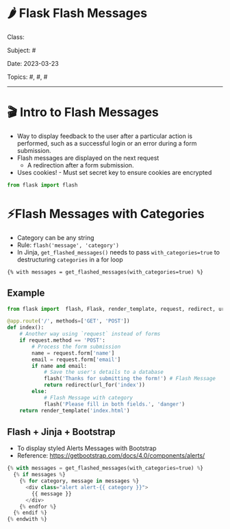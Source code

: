 # 🌶️ Flask Flash Messages
Class: <a href=""> </a>

Subject: #

Date: 2023-03-23

Topics: #, #, # 

---

# 🎬 Intro to Flash Messages
- Way to display feedback to the user after a particular action is performed, such as a successful login or an error during a form submission. 
- Flash messages are displayed on the next request
	- A redirection after a form submission.
- Uses cookies! - Must set secret key to ensure cookies are encrypted
```python
from flask import flash
```

# ⚡️Flash Messages with Categories
- Category can be any string
- Rule: `flash('message', 'category')`
- In Jinja, `get_flashed_messages()` needs to pass `with_categories=true` to destructuring `categories` in a for loop
```jinja
{% with messages = get_flashed_messages(with_categories=true) %}
```

## Example 
```python
from flask import  flash, Flask, render_template, request, redirect, url_for

@app.route('/', methods=['GET', 'POST'])
def index():
	# Another way using `request` instead of forms
    if request.method == 'POST':
        # Process the form submission
        name = request.form['name']
        email = request.form['email']
        if name and email:
            # Save the user's details to a database
            flash('Thanks for submitting the form!') # Flash Message
            return redirect(url_for('index')) 
        else:
	        # Flash Message with category
            flash('Please fill in both fields.', 'danger') 
    return render_template('index.html')
```

## Flash + Jinja + Bootstrap
- To display styled Alerts Messages with Bootstrap
- Reference: https://getbootstrap.com/docs/4.0/components/alerts/
```python
{% with messages = get_flashed_messages(with_categories=true) %}
  {% if messages %}
    {% for category, message in messages %}
      <div class="alert alert-{{ category }}">
        {{ message }}
      </div>
    {% endfor %}
  {% endif %}
{% endwith %}
```